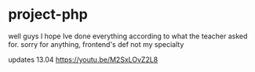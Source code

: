 # project-php

well guys I hope Ive done everything according to what the teacher asked for. sorry for anything, frontend's def not my specialty

updates 13.04 https://youtu.be/M2SxLOvZ2L8
